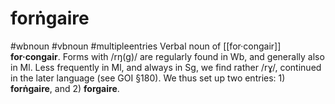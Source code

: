# forṅgaire
#wbnoun
#vbnoun
#multipleentries
Verbal noun of [[for·congair]] **for·congair**. Forms with /rŋ(g)/ are regularly found in Wb, and generally also in Ml. Less frequently in Ml, and always in Sg, we find rather /rɣ/, continued in the later language (see GOI §180). We thus set up two entries: 1) **forṅgaire**, and 2) **forgaire**.